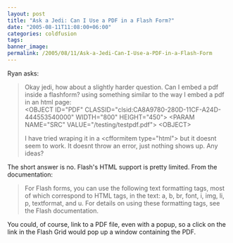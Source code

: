 ```yaml
---
layout: post
title: "Ask a Jedi: Can I Use a PDF in a Flash Form?"
date: "2005-08-11T11:08:00+06:00"
categories: coldfusion 
tags: 
banner_image: 
permalink: /2005/08/11/Ask-a-Jedi-Can-I-Use-a-PDF-in-a-Flash-Form
---
```


Ryan asks:

<blockquote>
Okay jedi, how about a slightly harder question.  Can I embed a pdf inside a flashform?  using something similar to the way I embed a pdf in an html page:<br>
&lt;OBJECT ID="PDF" CLASSID="clsid:CA8A9780-280D-11CF-A24D-444553540000" WIDTH="800" HEIGHT="450"&gt;
 &lt;PARAM NAME="SRC" VALUE="/testing/testpdf.pdf"&gt;
&lt;OBJECT&gt;

I have tried wraping it in a &lt;cfformitem type="html"&gt; but it doesnt seem to work.  It doesnt throw an error, just nothing shows up.  Any ideas?
</blockquote>

The short answer is no. Flash's HTML support is pretty limited. From the documentation:

<blockquote>
For Flash forms, you can use the following text formatting tags, most of which correspond to HTML tags, in the text: a, b, br, font, i, img, li, p, textformat, and u. For details on using these formatting tags, see the Flash documentation. 
</blockquote>

You could, of course, link to a PDF file, even with a popup, so a click on the link in the Flash Grid would pop up a window containing the PDF.